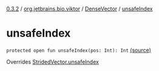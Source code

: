 [0.3.2](../../index.md) / [org.jetbrains.bio.viktor](../index.md) / [DenseVector](index.md) / [unsafeIndex](.)

# unsafeIndex

`protected open fun unsafeIndex(pos: Int): Int` [(source)](https://github.com/JetBrains-Research/viktor/blob/0.3.2/src/main/kotlin/org/jetbrains/bio/viktor/DenseVector.kt#L11)

Overrides [StridedVector.unsafeIndex](../-strided-vector/unsafe-index.md)

